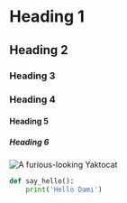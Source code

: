 # Heading 1
## Heading 2
### Heading 3
### Heading 4
#### Heading 5
##### Heading 6

![A furious-looking Yaktocat](https://octodex.github.com/images/yaktocat.png)

```python
def say_hello():
    print('Hello Dami')
```
